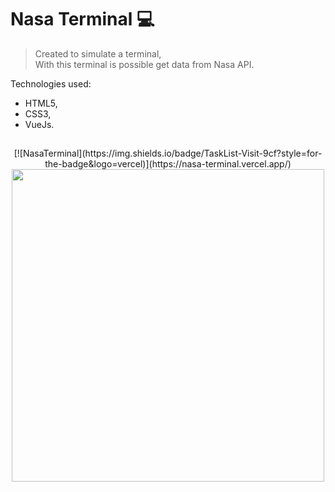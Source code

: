 # Nasa Terminal :computer:

> Created to simulate a terminal,<br>
> With this terminal is possible get data from Nasa API.

Technologies used:

- HTML5,
- CSS3,
- VueJs.

## 
<div align='center'>
[![NasaTerminal](https://img.shields.io/badge/TaskList-Visit-9cf?style=for-the-badge&logo=vercel)](https://nasa-terminal.vercel.app/)

<img src="https://github.com/YoungC0DE/NasaTerminal/assets/68437256/59966ce0-5901-47a3-9fa2-e3b35feafd5a" width="500">
</div>
